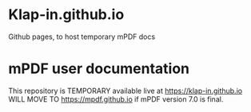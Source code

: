 
# Klap-in.github.io
Github pages, to host temporary mPDF docs


# mPDF user documentation

This repository is TEMPORARY available live at https://klap-in.github.io WILL MOVE TO https://mpdf.github.io
if mPDF version 7.0 is final.

